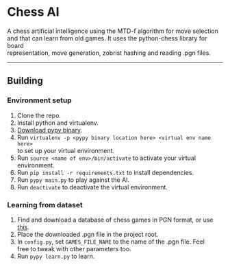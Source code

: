 # Chess AI

A chess artificial intelligence using the MTD-f algorithm for move selection  
and that can learn from old games. It uses the python-chess library for board  
representation, move generation, zobrist hashing and reading .pgn files.

----------

## Building

### Environment setup

1. Clone the repo.
2. Install python and virtualenv.
3. [Download pypy binary](http://pypy.org/download.html).
4. Run `virtualenv -p <pypy binary location here> <virtual env name here>`  
to set up your virtual environment.
5. Run `source <name of env>/bin/activate` to activate your virtual  
environment.
6. Run `pip install -r requirements.txt` to install dependencies.
7. Run `pypy main.py` to play against the AI.
8. Run `deactivate` to deactivate the virtual environment.

### Learning from dataset

1. Find and download a database of chess games in PGN format, or use [this](https://drive.google.com/file/d/0BwU3DiBuFdpWYnBBQWUtWXJTenM/view?usp=sharing).
2. Place the downloaded .pgn file in the project root.
3. In `config.py`, set `GAMES_FILE_NAME` to the name of the .pgn file. Feel  
free to tweak with other parameters too.
4. Run `pypy learn.py` to learn.